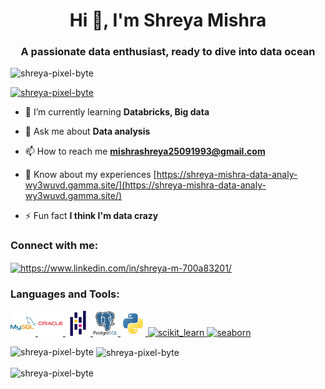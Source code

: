 <h1 align="center">Hi 👋, I'm Shreya Mishra</h1>
<h3 align="center">A passionate data enthusiast, ready to dive into data ocean</h3>

<p align="left"> <img src="https://komarev.com/ghpvc/?username=shreya-pixel-byte&label=Profile%20views&color=0e75b6&style=flat" alt="shreya-pixel-byte" /> </p>

<p align="left"> <a href="https://github.com/ryo-ma/github-profile-trophy"><img src="https://github-profile-trophy.vercel.app/?username=shreya-pixel-byte" alt="shreya-pixel-byte" /></a> </p>

- 🌱 I’m currently learning **Databricks, Big data**

- 💬 Ask me about **Data analysis**

- 📫 How to reach me **mishrashreya25091993@gmail.com**

- 📄 Know about my experiences [https://shreya-mishra-data-analy-wy3wuvd.gamma.site/](https://shreya-mishra-data-analy-wy3wuvd.gamma.site/)

- ⚡ Fun fact **I think I'm data crazy**

<h3 align="left">Connect with me:</h3>
<p align="left">
<a href="https://linkedin.com/in/https://www.linkedin.com/in/shreya-m-700a83201/" target="blank"><img align="center" src="https://raw.githubusercontent.com/rahuldkjain/github-profile-readme-generator/master/src/images/icons/Social/linked-in-alt.svg" alt="https://www.linkedin.com/in/shreya-m-700a83201/" height="30" width="40" /></a>
</p>

<h3 align="left">Languages and Tools:</h3>
<p align="left"> <a href="https://www.mysql.com/" target="_blank" rel="noreferrer"> <img src="https://raw.githubusercontent.com/devicons/devicon/master/icons/mysql/mysql-original-wordmark.svg" alt="mysql" width="40" height="40"/> </a> <a href="https://www.oracle.com/" target="_blank" rel="noreferrer"> <img src="https://raw.githubusercontent.com/devicons/devicon/master/icons/oracle/oracle-original.svg" alt="oracle" width="40" height="40"/> </a> <a href="https://pandas.pydata.org/" target="_blank" rel="noreferrer"> <img src="https://raw.githubusercontent.com/devicons/devicon/2ae2a900d2f041da66e950e4d48052658d850630/icons/pandas/pandas-original.svg" alt="pandas" width="40" height="40"/> </a> <a href="https://www.postgresql.org" target="_blank" rel="noreferrer"> <img src="https://raw.githubusercontent.com/devicons/devicon/master/icons/postgresql/postgresql-original-wordmark.svg" alt="postgresql" width="40" height="40"/> </a> <a href="https://www.python.org" target="_blank" rel="noreferrer"> <img src="https://raw.githubusercontent.com/devicons/devicon/master/icons/python/python-original.svg" alt="python" width="40" height="40"/> </a> <a href="https://scikit-learn.org/" target="_blank" rel="noreferrer"> <img src="https://upload.wikimedia.org/wikipedia/commons/0/05/Scikit_learn_logo_small.svg" alt="scikit_learn" width="40" height="40"/> </a> <a href="https://seaborn.pydata.org/" target="_blank" rel="noreferrer"> <img src="https://seaborn.pydata.org/_images/logo-mark-lightbg.svg" alt="seaborn" width="40" height="40"/> </a> </p>

<p><img align="left" src="https://github-readme-stats.vercel.app/api/top-langs?username=shreya-pixel-byte&show_icons=true&locale=en&layout=compact" alt="shreya-pixel-byte" /></p>

<p>&nbsp;<img align="center" src="https://github-readme-stats.vercel.app/api?username=shreya-pixel-byte&show_icons=true&locale=en" alt="shreya-pixel-byte" /></p>

<p><img align="center" src="https://github-readme-streak-stats.herokuapp.com/?user=shreya-pixel-byte&" alt="shreya-pixel-byte" /></p>
